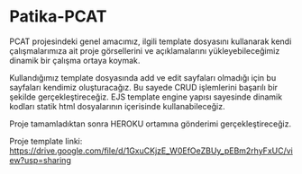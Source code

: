 # Patika-PCAT

PCAT projesindeki genel amacımız, ilgili template dosyasını kullanarak kendi çalışmalarımıza ait proje görsellerini ve açıklamalarını yükleyebileceğimiz dinamik bir çalışma ortaya koymak.

Kullandığımız template dosyasında add ve edit sayfaları olmadığı için bu sayfaları kendimiz oluşturacağız. Bu sayede CRUD işlemlerini başarılı bir şekilde gerçekleştireceğiz. EJS template engine yapısı sayesinde dinamik kodları statik html dosyalarının içerisinde kullanabileceğiz.

Proje tamamladıktan sonra HEROKU ortamına gönderimi gerçekleştireceğiz.

Proje template linki: https://drive.google.com/file/d/1GxuCKjzE_W0EfOeZBUy_pEBm2rhyFxUC/view?usp=sharing

